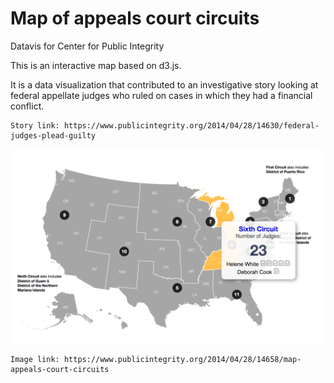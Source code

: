 # Map of appeals court circuits 
Datavis for Center for Public Integrity 

This is an interactive map based on d3.js. 

It is a data visualization that contributed to an investigative story looking at federal appellate judges who ruled on cases in which they had a financial conflict. 

    Story link: https://www.publicintegrity.org/2014/04/28/14630/federal-judges-plead-guilty

![Sample](/img.png?raw=true "Optional Title")

    Image link: https://www.publicintegrity.org/2014/04/28/14658/map-appeals-court-circuits
